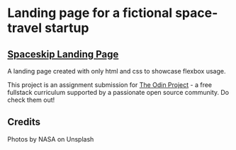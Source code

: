 # Landing page for a fictional space-travel startup
## [Spaceskip Landing Page](bevane.github.io/flex-project)

A landing page created with only html and css to showcase flexbox usage.

This project is an assignment submission for [The Odin Project](https://www.theodinproject.com/) - a free fullstack curriculum supported by a passionate open source community. Do check them out!

## Credits
Photos by NASA on Unsplash 